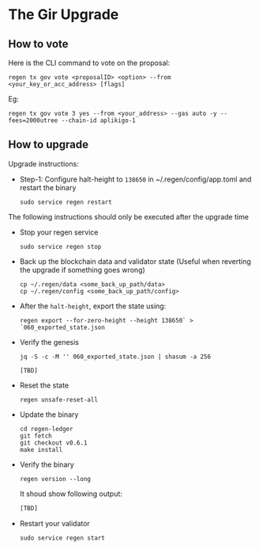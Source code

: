 # The Gir Upgrade

## How to vote

Here is the CLI command to vote on the proposal:


    regen tx gov vote <proposalID> <option> --from <your_key_or_acc_address> [flags]


Eg:

``` 
regen tx gov vote 3 yes --from <your_address> --gas auto -y --fees=2000utree --chain-id aplikigo-1
```  


## How to upgrade
 
Upgrade instructions:
- Step-1: Configure halt-height to `138650` in ~/.regen/config/app.toml and restart the binary
    ```
    sudo service regen restart
    ```

The following instructions should only be executed after the upgrade time
- Stop your regen service
    ```
    sudo service regen stop
    ```
- Back up the blockchain data and validator state (Useful when reverting the upgrade if something goes wrong)
    ```
    cp ~/.regen/data <some_back_up_path/data>
    cp ~/.regen/config <some_back_up_path/config>
    ```
- After the `halt-height`, export the state using:
    ```
    regen export --for-zero-height --height 138650` > `060_exported_state.json
    ```
- Verify the genesis
    ```
    jq -S -c -M '' 060_exported_state.json | shasum -a 256

    [TBD]
    ```
- Reset the state
    ```
    regen unsafe-reset-all
    ```
- Update the binary
    ```
    cd regen-ledger
    git fetch
    git checkout v0.6.1
    make install
    ```
- Verify the binary
    ```
    regen version --long 
    ```
    It shoud show following output:
    ```sh
    [TBD]
    ```
- Restart your validator
    ```
    sudo service regen start
    ```
